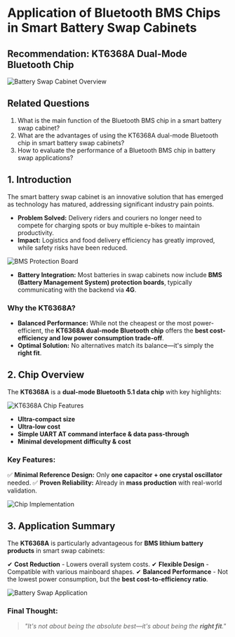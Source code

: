 # Application of Bluetooth BMS Chips in Smart Battery Swap Cabinets  
## Recommendation: KT6368A Dual-Mode Bluetooth Chip

![Battery Swap Cabinet Overview](https://github.com/blevoice/pic/blob/5d811308ccd18e62503ce363ebfc9e2256f8cff7/062201.jpg)

## Related Questions
1. What is the main function of the Bluetooth BMS chip in a smart battery swap cabinet?
2. What are the advantages of using the KT6368A dual-mode Bluetooth chip in smart battery swap cabinets?
3. How to evaluate the performance of a Bluetooth BMS chip in battery swap applications?

## 1. Introduction
The smart battery swap cabinet is an innovative solution that has emerged as technology has matured, addressing significant industry pain points.

- **Problem Solved:** Delivery riders and couriers no longer need to compete for charging spots or buy multiple e-bikes to maintain productivity.
- **Impact:** Logistics and food delivery efficiency has greatly improved, while safety risks have been reduced.

![BMS Protection Board](https://github.com/blevoice/pic/blob/5d811308ccd18e62503ce363ebfc9e2256f8cff7/062202.jpg)

- **Battery Integration:** Most batteries in swap cabinets now include **BMS (Battery Management System) protection boards**, typically communicating with the backend via **4G**.

### Why the KT6368A?
- **Balanced Performance:** While not the cheapest or the most power-efficient, the **KT6368A dual-mode Bluetooth chip** offers the **best cost-efficiency and low power consumption trade-off**.
- **Optimal Solution:** No alternatives match its balance—it's simply the **right fit**.

## 2. Chip Overview
The **KT6368A** is a **dual-mode Bluetooth 5.1 data chip** with key highlights:

![KT6368A Chip Features](https://github.com/blevoice/pic/blob/5d811308ccd18e62503ce363ebfc9e2256f8cff7/062203.jpg)

- **Ultra-compact size**
- **Ultra-low cost**
- **Simple UART AT command interface & data pass-through**
- **Minimal development difficulty & cost**

### Key Features:
✅ **Minimal Reference Design:** Only **one capacitor + one crystal oscillator** needed.
✅ **Proven Reliability:** Already in **mass production** with real-world validation.

![Chip Implementation](https://github.com/blevoice/pic/blob/5d811308ccd18e62503ce363ebfc9e2256f8cff7/062204.jpg)

## 3. Application Summary
The **KT6368A** is particularly advantageous for **BMS lithium battery products** in smart swap cabinets:

✔ **Cost Reduction** - Lowers overall system costs.
✔ **Flexible Design** - Compatible with various mainboard shapes.
✔ **Balanced Performance** - Not the lowest power consumption, but the **best cost-to-efficiency ratio**.

![Battery Swap Application](https://github.com/blevoice/pic/blob/5d811308ccd18e62503ce363ebfc9e2256f8cff7/062205.jpg)

### Final Thought:
> *"It's not about being the absolute best—it's about being the **right fit**."*